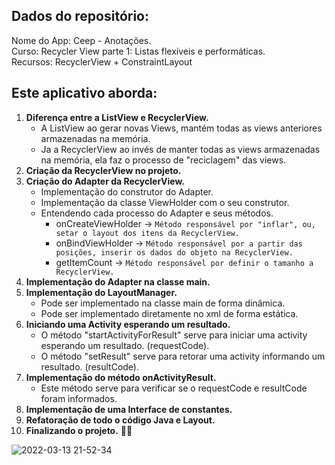 ## Dados do repositório:
Nome do App: Ceep - Anotações.<br>
Curso: Recycler View parte 1: Listas flexíveis e performáticas.<br>
Recursos: RecyclerView + ConstraintLayout

## Este aplicativo aborda:
1. **Diferença entre a ListView e RecyclerView.**
    - A ListView ao gerar novas Views, mantém todas as views anteriores armazenadas na memória.
    - Ja a RecyclerView ao invés de manter todas as views armazenadas na memória, ela faz o processo de "reciclagem" das views.
2. **Criação da RecyclerView no projeto.**
3. **Criação do Adapter da RecyclerView.**
    - Implementação do construtor do Adapter.
    - Implementação da classe ViewHolder com o seu construtor. 
    - Entendendo cada processo do Adapter e seus métodos.
      - onCreateViewHolder -> ``` Método responsável por "inflar", ou, setar o layout dos itens da RecyclerView. ```
      - onBindViewHolder -> ``` Método responsável por a partir das posições, inserir os dados do objeto na RecyclerView. ```
      - getItemCount -> ``` Método responsável por definir o tamanho a RecyclerView. ```
4. **Implementação do Adapter na classe main.**
5. **Implementação do LayoutManager.**
    - Pode ser implementado na classe main de forma dinâmica.
    - Pode ser implementado diretamente no xml de forma estática.
6. **Iniciando uma Activity esperando um resultado.**
    - O método "startActivityForResult" serve para iniciar uma activity esperando um resultado. (requestCode).
    - O método "setResult" serve para retorar uma activity informando um resultado. (resultCode).
7. **Implementação do método onActivityResult.**
    - Este método serve para verificar se o requestCode e resultCode foram informados.
8. **Implementação de uma Interface de constantes.**
9. **Refatoração de todo o código Java e Layout.**
10. **Finalizando o projeto.** 🚀🎉

![2022-03-13 21-52-34](https://user-images.githubusercontent.com/80295127/158087841-80d667bf-7485-4dd4-9c2f-d5cce462c465.gif)
